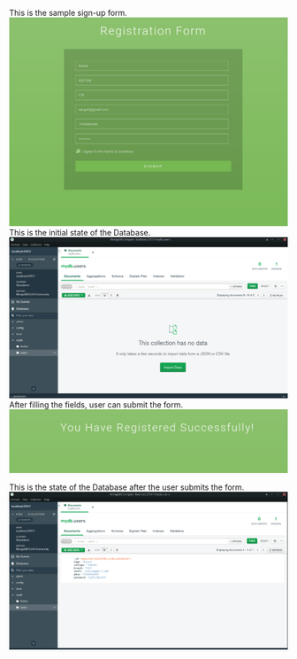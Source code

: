 This is the sample sign-up form.<br>
<img src="Read-Me images/FORM-1.png" alt="Sign-Up screen" width="700"/><br>
This is the initial state of the Database.<br>
<img src="Read-Me images/DB1.png" alt="Sign-Up screen" width="700"/><br>
After filling  the fields, user can submit the form.<br>
<img src="Read-Me images/FORM-2.png" alt="Sign-Up screen" width="700"/><br>

This is the  state of the Database after the user submits the form.<br>
<img src="Read-Me images/DB2.png" alt="Sign-Up screen" width="700"/><br>


